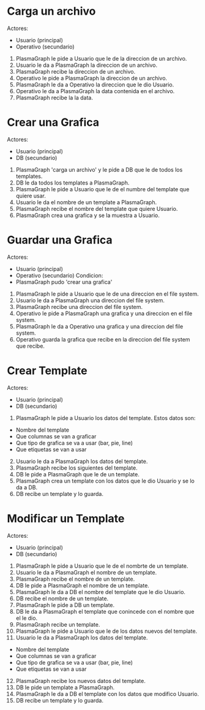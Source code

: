 Carga un archivo
==================

Actores:
 + Usuario (principal)
 + Operativo (secundario)

1. PlasmaGraph le pide a Usuario que le de la direccion de un archivo.
2. Usuario le da a PlasmaGraph la direccion de un archivo.
3. PlasmaGraph recibe la direccion de un archivo.
4. Operativo le pide a PlasmaGraph la direccion de un archivo.
5. PlasmaGraph le da a Operativo la direccion que le dio Usuario.
6. Operativo le da a PlasmaGraph la data contenida en el archivo.
7. PlasmaGraph recibe la la data.


Crear una Grafica
==================

Actores:
 + Usuario (principal)
 + DB (secundario)

1. PlasmaGraph 'carga un archivo' y le pide a DB que le de todos los templates.
2. DB le da todos los templates a PlasmaGraph.
3. PlasmaGraph le pide a Usuario que le de el numbre del template que quiere usar.
4. Usuario le da el nombre de un template a PlasmaGraph.
5. PlasmaGraph recibe el nombre del template que quiere Usuario.
6. PlasmaGraph crea una grafica y se la muestra a Usuario.


Guardar una Grafica
====================

Actores:
 + Usuario (principal)
 + Operativo (secundario)
Condicion:
 + PlasmaGraph pudo 'crear una grafica'

1. PlasmaGraph le pide a Usuario que le de una direccion en el file system.
2. Usuario le da a PlasmaGraph una direccion del file system.
3. PlasmaGraph recibe una direccion del file system.
4. Operativo le pide a PlasmaGraph una grafica y una direccion en el file system.
5. PlasmaGraph le da a Operativo una grafica y una direccion del file system.
6. Operativo guarda la grafica que recibe en la direccion del file system que recibe.


Crear Template
==================

Actores:
 + Usuario (principal)
 + DB (secundario)

1. PlasmaGraph le pide a Usuario los datos del template. Estos datos son:
 + Nombre del template
 + Que columnas se van a graficar
 + Que tipo de grafica se va a usar (bar, pie, line)
 + Que etiquetas se van a usar
2. Usuario le da a PlasmaGraph los datos del template.
3. PlasmaGraph recibe los siguientes del template.
4. DB le pide a PlasmaGraph que le de un template.
5. PlasmaGraph crea un template con los datos que le dio Usuario y se lo da a DB.
6. DB recibe un template y lo guarda.


Modificar un Template
======================

Actores:
 + Usuario (principal)
 + DB (secundario)

1. PlasmaGraph le pide a Usuario que le de el nombrte de un template.
2. Usuario le da a PlasmaGraph el nombre de un template.
3. PlasmaGraph recibe el nombre de un template.
4. DB le pide a PlasmaGraph el nombre de un template.
5. PlasmaGraph le da a DB el nombre del template que le dio Usuario.
6. DB recibe el nombre de un template.
7. PlasmaGraph le pide a DB un template.
8. DB le da a PlasmaGraph el template que conincede con el nombre que el le dio.
9. PlasmaGraph recibe un template.
10. PlasmaGraph le pide a Usuario que le de los datos nuevos del template.
11. Usuario le da a PlasmaGraph los datos del template.
 + Nombre del template
 + Que columnas se van a graficar
 + Que tipo de grafica se va a usar (bar, pie, line)
 + Que etiquetas se van a usar
12. PlasmaGraph recibe los nuevos datos del template.
13. DB le pide un template a PlasmaGraph.
14. PlasmaGraph le da a DB el template con los datos que modifico Usuario.
15. DB recibe un template y lo guarda.
